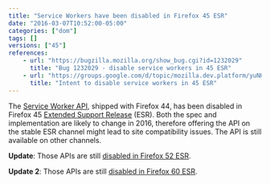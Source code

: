 ```yaml
---
title: "Service Workers have been disabled in Firefox 45 ESR"
date: "2016-03-07T10:52:00-05:00"
categories: ["dom"]
tags: []
versions: ["45"]
references:
    - url: "https://bugzilla.mozilla.org/show_bug.cgi?id=1232029"
      title: "Bug 1232029 - disable service workers in 45 ESR"
    - url: "https://groups.google.com/d/topic/mozilla.dev.platform/yuNHtDhl3lY/discussion"
      title: "Intent to disable service workers in 45 ESR"
---
```

The [Service Worker API](https://developer.mozilla.org/docs/Web/API/Service_Worker_API), shipped with Firefox 44, has been disabled in Firefox 45 [Extended Support Release](https://www.mozilla.org/firefox/organizations/) (ESR). Both the spec and implementation are likely to change in 2016, therefore offering the API on the stable ESR channel might lead to site compatibility issues. The API is still available on other channels.

**Update**: Those APIs are still [disabled in Firefox 52 ESR](https://www.fxsitecompat.com/en-CA/docs/2017/service-workers-and-push-notifications-are-disabled-on-firefox-52-esr/).

**Update 2**: Those APIs are still [disabled in Firefox 60 ESR](https://www.fxsitecompat.com/en-CA/docs/2018/service-workers-and-push-notifications-are-disabled-on-firefox-60-esr/).
